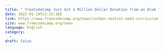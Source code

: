 ```yaml
---
title: " freeCodeCamp Just Got a Million Dollar Donation from an Alum to Build a Carbon-Neutral Web3 Curriculum "
date: 2022-01-19T21:23:18Z
link: https://www.freecodecamp.org/news/carbon-neutral-web3-curriculum-plans/?utm_medium=RSS&utm_source=news.12bit.vn
site: www.freecodecamp.org/news
language: English
category:
  -   
draft: false
---
```

